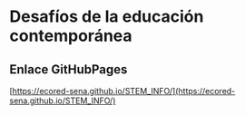 # **Desafíos de la educación contemporánea**

## **Enlace GitHubPages**

[https://ecored-sena.github.io/STEM_INFO/](https://ecored-sena.github.io/STEM_INFO/)

#
